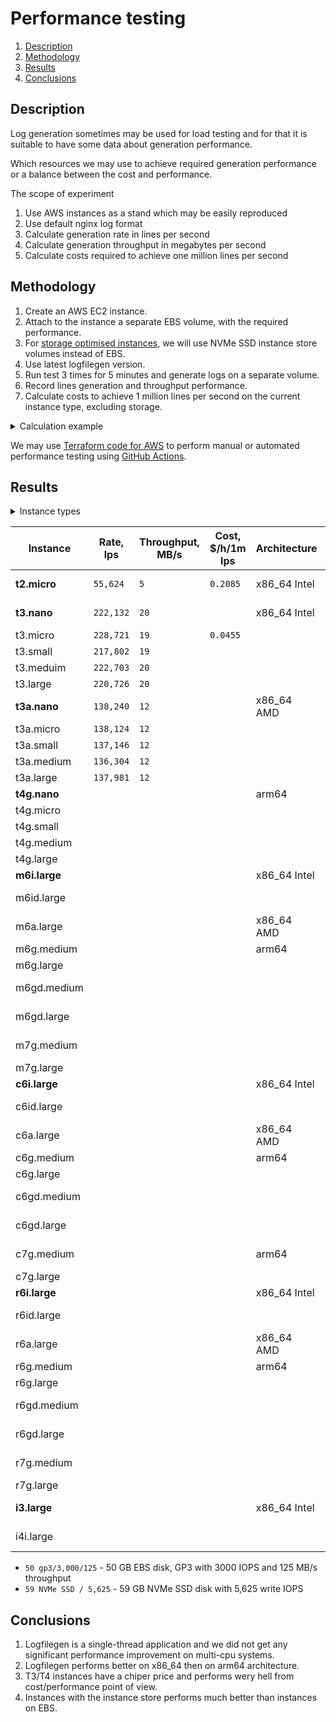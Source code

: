 # Performance testing

 1. [Description](#description)
 2. [Methodology](#methodology)
 3. [Results](#results)
 4. [Conclusions](#conclusions)


## Description

 Log generation sometimes may be used for load testing and for that it is suitable to have some data about generation performance.

 Which resources we may use to achieve required generation performance or a balance between the cost and performance.

 The scope of experiment
 1. Use AWS instances as a stand which may be easily reproduced
 2. Use default nginx log format
 3. Calculate generation rate in lines per second
 4. Calculate generation throughput in megabytes per second
 5. Calculate costs required to achieve one million lines per second


## Methodology

 1. Create an AWS EC2 instance.
 2. Attach to the instance a separate EBS volume, with the required performance.
 3. For [storage optimised instances](https://docs.aws.amazon.com/AWSEC2/latest/UserGuide/storage-optimized-instances.html), we will use NVMe SSD instance store volumes instead of EBS.
 4. Use latest logfilegen version.
 5. Run test 3 times for 5 minutes and generate logs on a separate volume.
 6. Record lines generation and throughput performance.
 7. Calculate costs to achieve 1 million lines per second on the current instance type, excluding storage.

  <details><summary> Calculation example </summary>

  ```bash
  # Variables
  benchmark_count=3
  report="results.log"
  export LFG_DURATION=300
  export LFG_MODE="nginx"
  export LFG_LOGFILE="out.log"
  export LFG_LOGSIZE="1G"
  export LFG_RESULTS="stdout"
  export LFG_RESULTS_TEMPLATE="@date - @duration - @mode/@template - @size_generated - @lines_generated - @performance_bps - @performance_lps"

  # Benchmarking
  for i in $(seq $benchmark_count); do
    results=$(logfilegen)
    echo "$results" >> "$report"
    rm -f $LFG_LOGFILE*
    sleep 10
  done

  # Analysis
  num=$(cat $report | wc -l)
  rate=$(awk -F ' - ' '{n += $NF}; END{print int (n / '$num')}' $report)
  throughput=$(awk -F ' - ' '{n += $(NF-1)}; END{print int (n / '$num' / 1024 / 1024)}' $report)
  echo
  echo "$rate lps - $throughput MB/s ($report)"
  echo
  ```
  ```
   228721 lps - 21 MB/s (results.log)
  ```

  [t3.micro](https://aws.amazon.com/ec2/instance-types/t3/) On-Demand Price/hr is `$0.0104`

  `1000000l / 228721lps * 0.0104$/h = 0.0455$/h`

  </details>

 We may use [Terraform code for AWS](aws/README.md) to perform manual or automated performance testing using [GitHub Actions](https://github.com/features/actions).


## Results

<details><summary>Instance types</summary>

 - [Instance Types](https://aws.amazon.com/ec2/instance-types/)
 - [Instance types](https://docs.aws.amazon.com/AWSEC2/latest/UserGuide/instance-types.html)

| Instance                                                                     | Type              | Processors                                             |
| ---------------------------------------------------------------------------- | ----------------- | -------------------------------------------------------|
| [T3 Instances](https://aws.amazon.com/ec2/instance-types/t3/)                | General Purpose   | Intel Xeon Platinum 8000, 1/2nd gen                    |
| [T4g Instances](https://aws.amazon.com/ec2/instance-types/t4/)               |                   | AWS Graviton2                                          |
| [M6i Instances](https://aws.amazon.com/ec2/instance-types/m6i/)              |                   | Intel Xeon Scalable Ice Lake, 3nd gen                  |
| [M6a Instances](https://aws.amazon.com/ec2/instance-types/m6a/)              |                   | AMD EPYC Milan, 3nd gen                                |
| [M6g Instances](https://aws.amazon.com/ec2/instance-types/m6g/)              |                   | AWS Graviton2                                          |
| [M7g Instances](https://aws.amazon.com/ec2/instance-types/m7g/)              |                   | AWS Graviton3                                          |
| [C6i Instances](https://aws.amazon.com/ec2/instance-types/c6i/)              | Compute Optimized | Intel Xeon Scalable Ice Lake, 3rd gen                  |
| [C6a Instances](https://aws.amazon.com/ec2/instance-types/c6a/)              |                   | AMD EPYC Milan, 3rd gen                                |
| [C6g Instances](https://aws.amazon.com/ec2/instance-types/c6g/)              |                   | AWS Graviton2                                          |
| [C7g Instances](https://aws.amazon.com/ec2/instance-types/c7g/)              |                   | AWS Graviton3                                          |
| [R6i Instances](https://aws.amazon.com/ec2/instance-types/r6i/)              | Memory Optimized  | Intel Xeon Scalable Ice Lake, 3nd gen                  |
| [R6a Instances](https://aws.amazon.com/ec2/instance-types/r6a/)              |                   | AMD EPYC Milan, 3nd gen                                |
| [R6g Instances](https://aws.amazon.com/ec2/instance-types/r6g/)              |                   | AWS Graviton2                                          |
| [R7g Instances](https://aws.amazon.com/ec2/instance-types/r7g/)              |                   | AWS Graviton3                                          |
| [I3 Instances](https://aws.amazon.com/ec2/instance-types/i3/)                | Storage optimized | Intel Xeon Broadwell E5-2686 v4                        |
| [I4i Instances](https://aws.amazon.com/ec2/instance-types/i4i/)              |                   | Intel Xeon Scalable Ice Lake, 3rd gen                  |

</details>

| Instance        | Rate, lps | Throughput, MB/s | Cost, $/h/1m lps | Architecture | vCPU | Memory, GiB | Data Disk                  |
| --------------- | --------- | ---------------- | ---------------- | ------------ | ---- | ----------- | -------------------------- |
| **t2.micro**    |  `55,624` |  `5`             | `0.2085`         | x86_64 Intel | 1    | 1.0         | 50 gp3/3,000/125           |
| **t3.nano**     | `222,132` | `20`             |                  | x86_64 Intel | 2    | 0.5         | 50 gp3/3,000/125           |
| t3.micro        | `228,721` | `19`             | `0.0455`         |              | 2    | 1.0         |                            |
| t3.small        | `217,802` | `19`             |                  |              | 2    | 2.0         |                            |
| t3.meduim       | `222,703` | `20`             |                  |              | 2    | 4.0         |                            |
| t3.large        | `220,726` | `20`             |                  |              | 2    | 8.0         |                            |
| **t3a.nano**    | `138,240` | `12`             |                  | x86_64 AMD   | 2    | 0.5         |                            |
| t3a.micro       | `138,124` | `12`             |                  |              | 2    | 1.0         |                            |
| t3a.small       | `137,146` | `12`             |                  |              | 2    | 2.0         |                            |
| t3a.medium      | `136,304` | `12`             |                  |              | 2    | 4.0         |                            |
| t3a.large       | `137,981` | `12`             |                  |              | 2    | 8.0         |                            |
| **t4g.nano**    |           |                  |                  | arm64        |      |             |                            |
| t4g.micro       |           |                  |                  |              |      |             |                            |
| t4g.small       |           |                  |                  |              |      |             |                            |
| t4g.medium      |           |                  |                  |              |      |             |                            |
| t4g.large       |           |                  |                  |              |      |             |                            |
| **m6i.large**   |           |                  |                  | x86_64 Intel |      |             |                            |
| m6id.large      |           |                  |                  |              |      |             | 118 NVMe SSD / 16,771      |
| m6a.large       |           |                  |                  | x86_64 AMD   |      |             | 50 gp3/3,000/125           |
| m6g.medium      |           |                  |                  | arm64        |      |             |                            |
| m6g.large       |           |                  |                  |              |      |             |                            |
| m6gd.medium     |           |                  |                  |              |      |             | 59 NVMe SSD / 5,625        |
| m6gd.large      |           |                  |                  |              |      |             | 118 NVMe SSD / 11,250      |
| m7g.medium      |           |                  |                  |              |      |             | 50 gp3/3,000/125           |
| m7g.large       |           |                  |                  |              |      |             |                            |
| **c6i.large**   |           |                  |                  | x86_64 Intel |      |             |                            |
| c6id.large      |           |                  |                  |              |      |             | 118 NVMe SSD / 16,771      |
| c6a.large       |           |                  |                  | x86_64 AMD   |      |             | 50 gp3/3,000/125           |
| c6g.medium      |           |                  |                  | arm64        |      |             |                            |
| c6g.large       |           |                  |                  |              |      |             |                            |
| c6gd.medium     |           |                  |                  |              |      |             | 59 NVMe SSD / 5,625        |
| c6gd.large      |           |                  |                  |              |      |             | 118 NVMe SSD / 11,250      |
| c7g.medium      |           |                  |                  | arm64        |      |             | 50 gp3/3,000/125           |
| c7g.large       |           |                  |                  |              |      |             |                            |
| **r6i.large**   |           |                  |                  | x86_64 Intel |      |             |                            |
| r6id.large      |           |                  |                  |              |      |             | 118 NVMe SSD / 16,771      |
| r6a.large       |           |                  |                  | x86_64 AMD   |      |             | 50 gp3/3000/125            |
| r6g.medium      |           |                  |                  | arm64        |      |             |                            |
| r6g.large       |           |                  |                  |              |      |             |                            |
| r6gd.medium     |           |                  |                  |              |      |             | 59 NVMe SSD / 5,625        |
| r6gd.large      |           |                  |                  |              |      |             | 118 NVMe SSD / 11,250      |
| r7g.medium      |           |                  |                  |              |      |             | 50 gp3/3,000/125           |
| r7g.large       |           |                  |                  |              |      |             |                            |
| **i3.large**    |           |                  |                  | x86_64 Intel |      |             | 475 NVMe SSD / 35,000      |
| i4i.large       |           |                  |                  |              |      |             | 468 AWS Nitro SSD / 27,500 |

 - `50 gp3/3,000/125` - 50 GB EBS disk, GP3 with 3000 IOPS and 125 MB/s throughput
 - `59 NVMe SSD / 5,625` - 59 GB NVMe SSD disk with 5,625 write IOPS


## Conclusions

 1. Logfilegen is a single-thread application and we did not get any significant performance improvement on multi-cpu systems.
 2. Logfilegen performs better on x86_64 then on arm64 architecture.
 3. T3/T4 instances have a chiper price and performs wery hell from cost/performance point of view.
 4. Instances with the instance store performs much better than instances on EBS.
